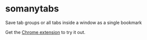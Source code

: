 # somanytabs

Save tab groups or all tabs inside a window as a single bookmark

Get the [Chrome extension](https://chrome.google.com/webstore/detail/somanytabs/plaemndclncijicmigphlnhdpjcfhbej) to try it out.